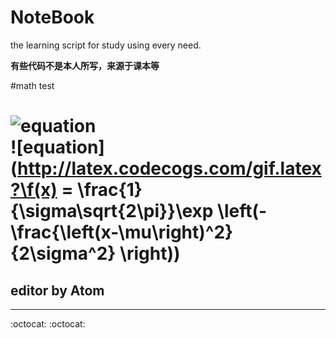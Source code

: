 # NoteBook
the learning script
for study  using every need.

**有些代码不是本人所写，来源于课本等**

#math test

![equation](http://latex.codecogs.com/gif.latex?\\frac{5+4+(2-3-(6+\\frac{4}{5}))}{3(6-2)(2-7)})  
![equation](http://latex.codecogs.com/gif.latex?\f(x) = \\frac{1}{\\sigma\\sqrt{2\\pi}}\\exp \\left(-\\frac{\\left(x-\\mu\\right)^2}{2\\sigma^2} \\right))
=======




editor by Atom
----------------
***           
:octocat:      :octocat:
